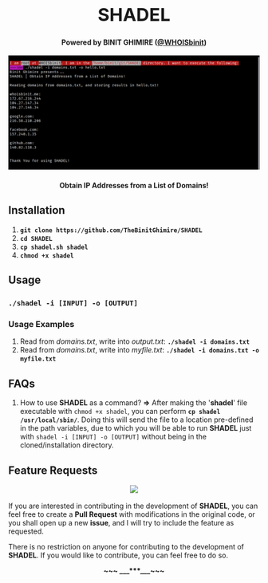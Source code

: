 <h1 align="center" style="font-size:36px;font-weight:bold;">
    SHADEL
</h1>
<h4 align="center">
    <strong>Powered by BINIT GHIMIRE (<a href='https://twitter.com/WHOISbinit' target="_blank">@WHOISbinit</a>)</strong>
</h4>
<p align="center">
    <img src="src/screenshot.png">
</p>
<h4 align="center">
	Obtain IP Addresses from a List of Domains!
</h4>

## Installation

1. **`git clone https://github.com/TheBinitGhimire/SHADEL`**
2. **`cd SHADEL`**
3. **`cp shadel.sh shadel`**
4. **`chmod +x shadel`**

## Usage

### **`./shadel -i [INPUT] -o [OUTPUT]`**

### Usage Examples

1. Read from *domains.txt*, write into *output.txt*: **`./shadel -i domains.txt`**
2. Read from *domains.txt*, write into *myfile.txt*: **`./shadel -i domains.txt -o myfile.txt`**

## FAQs

1. How to use **SHADEL** as a command?
**=>** After making the '**shadel**' file executable with `chmod +x shadel`, you can perform **`cp shadel /usr/local/sbin/`**. Doing this will send the file to a location pre-defined in the path variables, due to which you will be able to run **SHADEL** just with `shadel -i [INPUT] -o [OUTPUT]` without being in the cloned/installation directory.


## Feature Requests
<p align="center">
    <a href="https://github.com/TheBinitGhimire/SHADEL/pulls"><img src="https://img.shields.io/badge/PRs-welcome-brightgreen.svg?style=flat-square"></a>
</p>

If you are interested in contributing in the development of <strong>SHADEL</strong>, you can feel free to create a <strong>Pull Request</strong> with modifications in the original code, or you shall open up a new <strong>issue</strong>, and I will try to include the feature as requested.

There is no restriction on anyone for contributing to the development of <strong>SHADEL</strong>. If you would like to contribute, you can feel free to do so.

<p align="center"><strong>~~~ ___***___~~~</strong></p>
